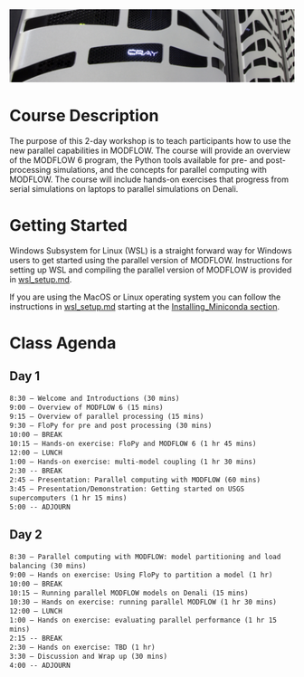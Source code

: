<img src="./images/supercomputer.png" alt="SWIM2016Course" style="width:50;height:20">

# Course Description
The purpose of this 2-day workshop is to teach participants how to use the new parallel capabilities in MODFLOW.  The course will provide an overview of the MODFLOW 6 program, the Python tools available for pre- and post-processing simulations, and the concepts for parallel computing with MODFLOW.  The course will include hands-on exercises that progress from serial simulations on laptops to parallel simulations on Denali.  

# Getting Started

Windows Subsystem for Linux (WSL) is a straight forward way for Windows users to get started using the parallel version of MODFLOW. Instructions for setting up WSL and compiling the parallel version of MODFLOW is provided in [wsl_setup.md](./wsl_setup.md).

If you are using the MacOS or Linux operating system you can follow the instructions in [wsl_setup.md](./wsl_setup.md) starting at the [Installing_Miniconda section](./wsl_setup.md#installing-miniconda). 

# Class Agenda

## Day 1

```
8:30 – Welcome and Introductions (30 mins)
9:00 – Overview of MODFLOW 6 (15 mins)
9:15 – Overview of parallel processing (15 mins)
9:30 – FloPy for pre and post processing (30 mins)
10:00 – BREAK
10:15 – Hands-on exercise: FloPy and MODFLOW 6 (1 hr 45 mins)
12:00 – LUNCH 
1:00 – Hands-on exercise: multi-model coupling (1 hr 30 mins)
2:30 -- BREAK
2:45 – Presentation: Parallel computing with MODFLOW (60 mins)
3:45 – Presentation/Demonstration: Getting started on USGS supercomputers (1 hr 15 mins)
5:00 -- ADJOURN
```

## Day 2

```
8:30 – Parallel computing with MODFLOW: model partitioning and load balancing (30 mins)
9:00 – Hands on exercise: Using FloPy to partition a model (1 hr)
10:00 – BREAK
10:15 – Running parallel MODFLOW models on Denali (15 mins)
10:30 – Hands on exercise: running parallel MODFLOW (1 hr 30 mins)
12:00 – LUNCH 
1:00 – Hands on exercise: evaluating parallel performance (1 hr 15 mins)
2:15 -- BREAK
2:30 – Hands on exercise: TBD (1 hr)
3:30 – Discussion and Wrap up (30 mins)
4:00 -- ADJOURN
```